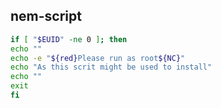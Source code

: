 ## nem-script

```bash
if [ "$EUID" -ne 0 ]; then 
echo ""
echo -e "${red}Please run as root${NC}"
echo "As this scrit might be used to install"
echo ""
exit
fi
```
